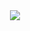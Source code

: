 <div align="center"> <img src="https://metrics.lecoq.io/Tuffy163?template=classic&config.timezone=Asia%2FShanghai"> </div>
